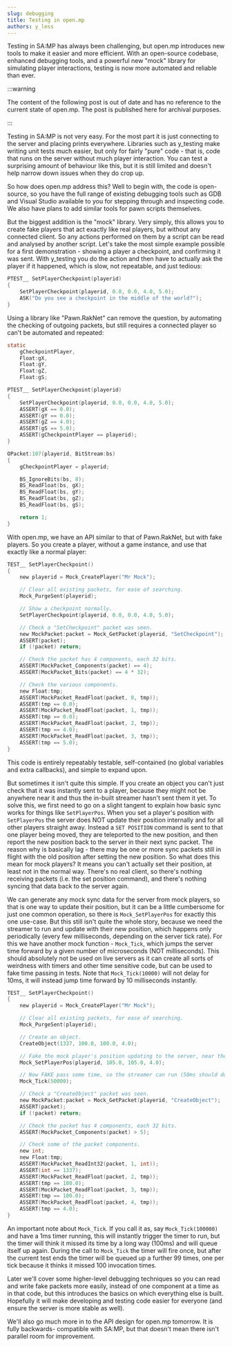 ```yaml
---
slug: debugging
title: Testing in open.mp
authors: y_less
---
```


Testing in SA:MP has always been challenging, but open.mp introduces new tools to make it easier and more efficient. With an open-source codebase, enhanced debugging tools, and a powerful new "mock" library for simulating player interactions, testing is now more automated and reliable than ever.

<!-- truncate -->

:::warning

The content of the following post is out of date and has no reference to the current state of open.mp. The post is published here for archival purposes.

:::

Testing in SA:MP is not very easy. For the most part it is just connecting to the server and placing prints everywhere. Libraries such as y_testing make writing unit tests much easier, but only for fairly "pure" code - that is, code that runs on the server without much player interaction. You can test a surprising amount of behaviour like this, but it is still limited and doesn't help narrow down issues when they do crop up.

So how does open.mp address this? Well to begin with, the code is open-source, so you have the full range of existing debugging tools such as GDB and Visual Studio available to you for stepping through and inspecting code. We also have plans to add similar tools for pawn scripts themselves.

But the biggest addition is the "mock" library. Very simply, this allows you to create fake players that act exactly like real players, but without any connected client. So any actions performed on them by a script can be read and analysed by another script. Let's take the most simple example possible for a first demonstration - showing a player a checkpoint, and confirming it was sent. With y_testing you do the action and then have to actually ask the player if it happened, which is slow, not repeatable, and just tedious:

```c
PTEST__ SetPlayerCheckpoint(playerid)
{
    SetPlayerCheckpoint(playerid, 0.0, 0.0, 4.0, 5.0);
    ASK("Do you see a checkpoint in the middle of the world?");
}
```

Using a library like "Pawn.RakNet" can remove the question, by automating the checking of outgoing packets, but still requires a connected player so can't be automated and repeated:

```c
static
    gCheckpointPlayer,
    Float:gX,
    Float:gY,
    Float:gZ,
    Float:gS;

PTEST__ SetPlayerCheckpoint(playerid)
{
    SetPlayerCheckpoint(playerid, 0.0, 0.0, 4.0, 5.0);
    ASSERT(gX == 0.0);
    ASSERT(gY == 0.0);
    ASSERT(gZ == 4.0);
    ASSERT(gS == 5.0);
    ASSERT(gCheckpointPlayer == playerid);
}

OPacket:107(playerid, BitStream:bs)
{
    gCheckpointPlayer = playerid;

    BS_IgnoreBits(bs, 8);
    BS_ReadFloat(bs, gX);
    BS_ReadFloat(bs, gY);
    BS_ReadFloat(bs, gZ);
    BS_ReadFloat(bs, gS);

    return 1;
}
```

With open.mp, we have an API similar to that of Pawn.RakNet, but with fake players. So you create a player, without a game instance, and use that exactly like a normal player:

```c
TEST__ SetPlayerCheckpoint()
{
    new playerid = Mock_CreatePlayer("Mr Mock");

    // Clear all existing packets, for ease of searching.
    Mock_PurgeSent(playerid);

    // Show a checkpoint normally.
    SetPlayerCheckpoint(playerid, 0.0, 0.0, 4.0, 5.0);

    // Check a "SetCheckpoint" packet was seen.
    new MockPacket:packet = Mock_GetPacket(playerid, "SetCheckpoint");
    ASSERT(packet);
    if (!packet) return;

    // Check the packet has 4 components, each 32 bits.
    ASSERT(MockPacket_Components(packet) == 4);
    ASSERT(MockPacket_Bits(packet) == 4 * 32);

    // Check the various components.
    new Float:tmp;
    ASSERT(MockPacket_ReadFloat(packet, 0, tmp));
    ASSERT(tmp == 0.0);
    ASSERT(MockPacket_ReadFloat(packet, 1, tmp));
    ASSERT(tmp == 0.0);
    ASSERT(MockPacket_ReadFloat(packet, 2, tmp));
    ASSERT(tmp == 4.0);
    ASSERT(MockPacket_ReadFloat(packet, 3, tmp));
    ASSERT(tmp == 5.0);
}
```

This code is entirely repeatably testable, self-contained (no global variables and extra callbacks), and simple to expand upon.

But sometimes it isn't quite this simple. If you create an object you can't just check that it was instantly sent to a player, because they might not be anywhere near it and thus the in-built streamer hasn't sent them it yet. To solve this, we first need to go on a slight tangent to explain how basic sync works for things like `SetPlayerPos`. When you set a player's position with `SetPlayerPos` the server does NOT update their position internally and for all other players straight away. Instead a `SET POSITION` command is sent to that one player being moved, they are teleported to the new position, and then report the new position back to the server in their next sync packet. The reason why is basically lag - there may be one or more sync packets still in flight with the old position after setting the new position. So what does this mean for mock players? It means you can't actually set their position, at least not in the normal way. There's no real client, so there's nothing receiving packets (i.e. the set position command), and there's nothing syncing that data back to the server again.

We can generate any mock sync data for the server from mock players, so that is one way to update their position, but it can be a little cumbersome for just one common operation, so there is `Mock_SetPlayerPos` for exactly this one use-case. But this still isn't quite the whole story, because we need the streamer to run and update with their new position, which happens only periodically (every few milliseconds, depending on the server tick rate). For this we have another mock function - `Mock_Tick`, which jumps the server time forward by a given number of microseconds (NOT milliseconds). This should absolutely not be used on live servers as it can create all sorts of weirdness with timers and other time sensitive code, but can be used to fake time passing in tests. Note that `Mock_Tick(10000)` will not delay for 10ms, it will instead jump time forward by 10 milliseconds instantly.

```c
TEST__ SetPlayerCheckpoint()
{
    new playerid = Mock_CreatePlayer("Mr Mock");

    // Clear all existing packets, for ease of searching.
    Mock_PurgeSent(playerid);

    // Create an object.
    CreateObject(1337, 100.0, 100.0, 4.0);

    // Fake the mock player's position updating to the server, near the object.
    Mock_SetPlayerPos(playerid, 105.0, 105.0, 4.0);

    // Now FAKE pass some time, so the streamer can run (50ms should do).
    Mock_Tick(50000);

    // Check a "CreateObject" packet was seen.
    new MockPacket:packet = Mock_GetPacket(playerid, "CreateObject");
    ASSERT(packet);
    if (!packet) return;

    // Check the packet has 4 components, each 32 bits.
    ASSERT(MockPacket_Components(packet) > 5);

    // Check some of the packet components.
    new int;
    new Float:tmp;
    ASSERT(MockPacket_ReadInt32(packet, 1, int));
    ASSERT(int == 1337);
    ASSERT(MockPacket_ReadFloat(packet, 2, tmp));
    ASSERT(tmp == 100.0);
    ASSERT(MockPacket_ReadFloat(packet, 3, tmp));
    ASSERT(tmp == 100.0);
    ASSERT(MockPacket_ReadFloat(packet, 4, tmp));
    ASSERT(tmp == 4.0);
}
```

An important note about `Mock_Tick`. If you call it as, say `Mock_Tick(100000)` and have a 1ms timer running, this will instantly trigger the timer to run, but the timer will think it missed its time by a long way (100ms) and will queue itself up again. During the call to `Mock_Tick` the timer will fire once, but after the current test ends the timer will be queued up a further 99 times, one per tick because it thinks it missed 100 invocation times.

Later we'll cover some higher-level debugging techniques so you can read and write fake packets more easily, instead of one component at a time as in that code, but this introduces the basics on which everything else is built. Hopefully it will make developing and testing code easier for everyone (and ensure the server is more stable as well).

We'll also go much more in to the API design for open.mp tomorrow. It is fully backwards- compatible with SA:MP, but that doesn't mean there isn't parallel room for improvement.
